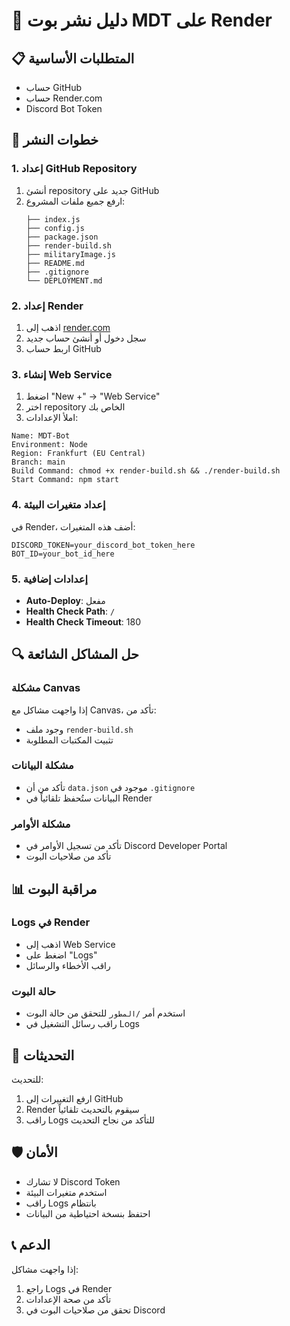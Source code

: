 # 🚀 دليل نشر بوت MDT على Render

## 📋 المتطلبات الأساسية

- حساب GitHub
- حساب Render.com
- Discord Bot Token

## 🔧 خطوات النشر

### 1. إعداد GitHub Repository

1. أنشئ repository جديد على GitHub
2. ارفع جميع ملفات المشروع:
   ```
   ├── index.js
   ├── config.js
   ├── package.json
   ├── render-build.sh
   ├── militaryImage.js
   ├── README.md
   ├── .gitignore
   └── DEPLOYMENT.md
   ```

### 2. إعداد Render

1. اذهب إلى [render.com](https://render.com)
2. سجل دخول أو أنشئ حساب جديد
3. اربط حساب GitHub

### 3. إنشاء Web Service

1. اضغط "New +" → "Web Service"
2. اختر repository الخاص بك
3. املأ الإعدادات:

```
Name: MDT-Bot
Environment: Node
Region: Frankfurt (EU Central)
Branch: main
Build Command: chmod +x render-build.sh && ./render-build.sh
Start Command: npm start
```

### 4. إعداد متغيرات البيئة

في Render، أضف هذه المتغيرات:

```
DISCORD_TOKEN=your_discord_bot_token_here
BOT_ID=your_bot_id_here
```

### 5. إعدادات إضافية

- **Auto-Deploy**: مفعل
- **Health Check Path**: `/`
- **Health Check Timeout**: 180

## 🔍 حل المشاكل الشائعة

### مشكلة Canvas
إذا واجهت مشاكل مع Canvas، تأكد من:
- وجود ملف `render-build.sh`
- تثبيت المكتبات المطلوبة

### مشكلة البيانات
- تأكد من أن `data.json` موجود في `.gitignore`
- البيانات ستُحفظ تلقائياً في Render

### مشكلة الأوامر
- تأكد من تسجيل الأوامر في Discord Developer Portal
- تأكد من صلاحيات البوت

## 📊 مراقبة البوت

### Logs في Render
- اذهب إلى Web Service
- اضغط على "Logs"
- راقب الأخطاء والرسائل

### حالة البوت
- استخدم أمر `/المطور` للتحقق من حالة البوت
- راقب رسائل التشغيل في Logs

## 🔄 التحديثات

للتحديث:
1. ارفع التغييرات إلى GitHub
2. Render سيقوم بالتحديث تلقائياً
3. راقب Logs للتأكد من نجاح التحديث

## 🛡️ الأمان

- لا تشارك Discord Token
- استخدم متغيرات البيئة
- راقب Logs بانتظام
- احتفظ بنسخة احتياطية من البيانات

## 📞 الدعم

إذا واجهت مشاكل:
1. راجع Logs في Render
2. تأكد من صحة الإعدادات
3. تحقق من صلاحيات البوت في Discord 